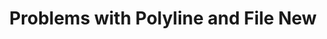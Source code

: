 ---
title: 'Problems with Polyline and File New'
redirect_to:
  - 'https://discuss.pencil2d.org/t/problems-with-polyline-and-file-new/1091'
---